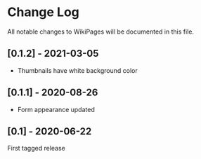 # Change Log

All notable changes to WikiPages will be documented in this file.

## [0.1.2] - 2021-03-05

- Thumbnails have white background color

## [0.1.1] - 2020-08-26

- Form appearance updated

## [0.1] - 2020-06-22

First tagged release
